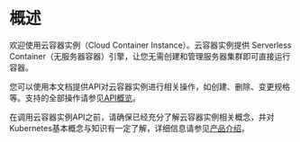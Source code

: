 # 概述<a name="cci_02_2001"></a>

欢迎使用云容器实例（Cloud Container Instance）。云容器实例提供 Serverless Container（无服务器容器）引擎，让您无需创建和管理服务器集群即可直接运行容器。

您可以使用本文档提供API对云容器实例进行相关操作，如创建、删除、变更规格等。支持的全部操作请参见[API概览](API概览.md)。

在调用云容器实例API之前，请确保已经充分了解云容器实例相关概念，并对Kubernetes基本概念与知识有一定了解，详细信息请参见[产品介绍](https://support.huaweicloud.com/productdesc-cci/cci_03_0001.md)。


